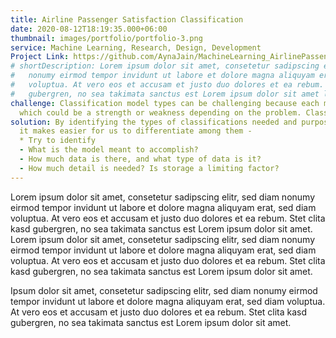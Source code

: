 ```yaml
---
title: Airline Passenger Satisfaction Classification  
date: 2020-08-12T18:19:35.000+06:00
thumbnail: images/portfolio/portfolio-3.png
service: Machine Learning, Research, Design, Development 
Project Link: https://github.com/AynaJain/MachineLearning_AirlinePassengerSatisfactionClassification/blob/main/CS412_Final_Project.ipynb
# shortDescription: Lorem ipsum dolor sit amet, consetetur sadipscing elitr, sed diam
#   nonumy eirmod tempor invidunt ut labore et dolore magna aliquyam erat, sed diam
#   voluptua. At vero eos et accusam et justo duo dolores et ea rebum. Stet clita kasd
#   gubergren, no sea takimata sanctus est Lorem ipsum dolor sit amet lorem ipsum dolor.
challenge: Classification model types can be challenging because each model type has its own characteristic, 
  which could be a strength or weakness depending on the problem. Classification models assign items to a discrete group or class based on a specific set of features.Determining the best classification model often presents difficulties given the uniqueness of each dataset and desired outcome. Overfitting occurs when the model is too closely aligned with limited training data that may contain noise or errors. An overfit model is not able to generalize well to data outside the training set, limiting its usefulness in a production system.
solution: By identifying the types of classifications needed and purpose of data, 
  it makes easier for us to differentiate among them -
  * Try to identify 
  - What is the model meant to accomplish?  
  - How much data is there, and what type of data is it?
  - How much detail is needed? Is storage a limiting factor?
---
```

Lorem ipsum dolor sit amet, consetetur sadipscing elitr, sed diam nonumy eirmod tempor invidunt ut labore et dolore magna aliquyam erat, sed diam voluptua. At vero eos et accusam et justo duo dolores et ea rebum. Stet clita kasd gubergren, no sea takimata sanctus est Lorem ipsum dolor sit amet. Lorem ipsum dolor sit amet, consetetur sadipscing elitr, sed diam nonumy eirmod tempor invidunt ut labore et dolore magna aliquyam erat, sed diam voluptua. At vero eos et accusam et justo duo dolores et ea rebum. Stet clita kasd gubergren, no sea takimata sanctus est Lorem ipsum dolor sit amet.

Ipsum dolor sit amet, consetetur sadipscing elitr, sed diam nonumy eirmod tempor invidunt ut labore et dolore magna aliquyam erat, sed diam voluptua. At vero eos et accusam et justo duo dolores et ea rebum. Stet clita kasd gubergren, no sea takimata sanctus est Lorem ipsum dolor sit amet.